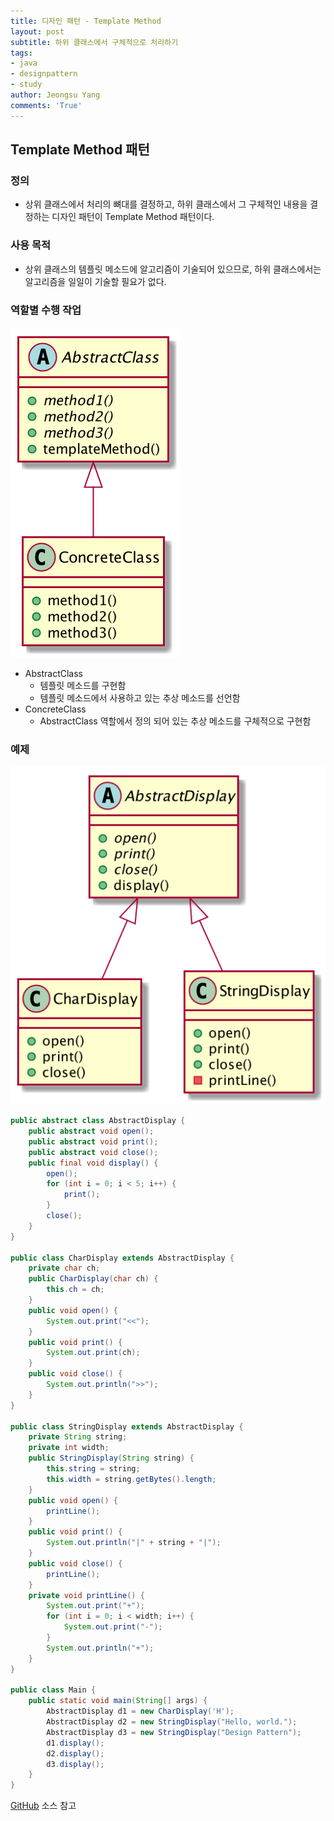 ```yaml
---
title: 디자인 패턴 - Template Method
layout: post
subtitle: 하위 클래스에서 구체적으로 처리하기
tags:
- java
- designpattern
- study
author: Jeongsu Yang
comments: 'True'
---
```


## Template Method 패턴

### 정의

* 상위 클래스에서 처리의 뼈대를 결정하고, 하위 클래스에서 그 구체적인 내용을 결정하는 디자인 패턴이 Template Method 패턴이다.

### 사용 목적

* 상위 클래스의 템플릿 메소드에 알고리즘이 기술되어 있으므로, 하위 클래스에서는 알고리즘을 일일이 기술할 필요가 없다.

### 역할별 수행 작업

![TemplateMethod](/assets/post/designpattern/TemplateMethod.png)

* AbstractClass
  * 템플릿 메소드를 구현함
  * 템플릿 메소드에서 사용하고 있는 추상 메소드를 선언함
* ConcreteClass
  * AbstractClass 역할에서 정의 되어 있는 추상 메소드를 구체적으로 구현함

### 예제

![TemplateMethodExample](/assets/post/designpattern/TemplateMethodExample.png)

```java
public abstract class AbstractDisplay {
    public abstract void open();
    public abstract void print();
    public abstract void close();
    public final void display() {
        open();
        for (int i = 0; i < 5; i++) {
            print();
        }
        close();
    }
}

public class CharDisplay extends AbstractDisplay {
    private char ch;
    public CharDisplay(char ch) {
        this.ch = ch;
    }
    public void open() {
        System.out.print("<<");
    }
    public void print() {
        System.out.print(ch);
    }
    public void close() {
        System.out.println(">>");
    }
}

public class StringDisplay extends AbstractDisplay {
    private String string;
    private int width;
    public StringDisplay(String string) {
        this.string = string;
        this.width = string.getBytes().length;
    }
    public void open() {
        printLine();
    }
    public void print() {
        System.out.println("|" + string + "|");
    }
    public void close() {
        printLine();
    }
    private void printLine() {
        System.out.print("+");
        for (int i = 0; i < width; i++) {
            System.out.print("-");
        }
        System.out.println("+");
    }
}

public class Main {
    public static void main(String[] args) {
        AbstractDisplay d1 = new CharDisplay('H');
        AbstractDisplay d2 = new StringDisplay("Hello, world.");
        AbstractDisplay d3 = new StringDisplay("Design Pattern");
        d1.display();
        d2.display();
        d3.display();
    }
}
```

[GitHub](https://github.com/jsyang-dev/study-designpattern/tree/master/src/me/study/pattern/templatemethod/example) 소스 참고
